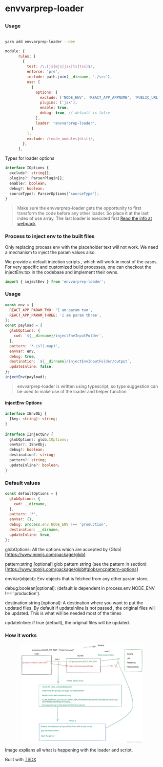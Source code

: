 # envvarprep-loader

<h2  align="center"A webpack loader which prepares the builds to allow env injection later on without building everything again.</h2>

### Usage

```sh

yarn add envvarprep-loader --dev

```

```javascript
module: {
      rules: [
        {
          test: /\.(js|mjs|jsx|ts|tsx)$/,
          enforce: 'pre',
          include: path.join(__dirname, './src'),
          use: [
            {
              options: {
                exclude: ['NODE_ENV', 'REACT_APP_APPNAME', 'PUBLIC_URL'],
                plugins: ['jsx'],
                enable: true,
                debug: true, // default is false
              },
              loader: "envvarprep-loader",
            }
          ],
          exclude: /(node_modules|dist)/,
        },
      ],
```

Types for loader options

```typescript
interface IOptions {
  exclude?: string[];
  plugins?: ParserPlugin[];
  enable?: boolean;
  debug?: boolean;
  sourceType?: ParserOptions['sourceType'];
}
```

> Make sure the envvarprep-loader gets the opportunity to first transform the code before any other loader. So place it at the last index of use array. The last loader is executed first [Read the info at webpack](https://webpack.js.org/contribute/writing-a-loader/#complex-usage)

### Process to inject env to the built files

Only replacing process env with the placeholder text will not work. We need a mechanism to inject the param values also.

We provide a default injection scripts , which will work in most of the cases. For very specific and customized build processes, one can checkout the injectEnv.tsx in the codebase and implement their owns.

```javascript
import { injectEnv } from 'envvarprep-loader';
```

### Usage

```javascript
const env = {
  REACT_APP_PARAM_TWO: 'I am param two',
  REACT_APP_PARAM_THREE: 'I am param three',
};
const payload = {
  globOptions: {
    cwd: `${__dirname}/injectEnvInputFolder`,
  },
  pattern: '*.js?(.map)',
  envVar: env,
  debug: true,
  destination: `${__dirname}/injectEnvInputFolder/output`,
  updateInline: false,
};
injectEnv(payload);
```

> envvarprep-loader is written using typescript, so type suggestion can be used to make use of the loader and helper function

#### injectEnv Options

```typescript
interface IEnvObj {
  [key: string]: string;
}

interface IInjectEnv {
  globOptions: glob.IOptions;
  envVar?: IEnvObj;
  debug?: boolean;
  destination?: string;
  pattern?: string;
  updateInline?: boolean;
}
```

### Default values

```javascript
const defaultOptions = {
  globOptions: {
    cwd: __dirname,
  },
  pattern: '*',
  envVar: {},
  debug: process.env.NODE_ENV !== 'production',
  destination: __dirname,
  updateInline: true,
};
```

globOptions: All the options which are accepted by (Glob)[https://www.npmjs.com/package/glob]

pattern:string [optional] glob pattern string (see the pattern in section)[https://www.npmjs.com/package/glob#globsyncpattern-options]

envVar(object): Env objects that is fetched from any other param store.

debug:boolean[optional]: (default is dependent in process.env.NODE_ENV !== 'production').

destination:string [optional]: A destination where you want to put the updated files. By default if updateInline is not passed , the original files will be updated. This is what will be needed most of the times

updateInline: if true (default), the original files will be updated.

### How it works

<p align="center"><img src="howitworks.svg" width="400" align="center"></p>

Image explians all what is happening with the loader and script.

Built with [TSDX](https://github.com/jaredpalmer/tsdx)
